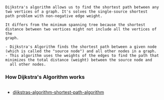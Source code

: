 ```
Dijkstra's algorithm allows us to find the shortest path between any two vertices of a graph. It's solves the single-source shortest 
path problem with non-negative edge weight.

It differs from the minimum spanning tree because the shortest distance between two vertices might not include all the vertices of the 
graph.

- Dijkstra's Algorithm finds the shortest path between a given node (which is called the "source node") and all other nodes in a graph.
- This algorithm uses the weights of the edges to find the path that minimizes the total distance (weight) between the source node and 
  all other nodes.
```
### How Dijkstra's Algorithm works
```

```

- [dijkstras-algorithm-shortest-path-algorithm](https://www.analyticssteps.com/blogs/dijkstras-algorithm-shortest-path-algorithm)
